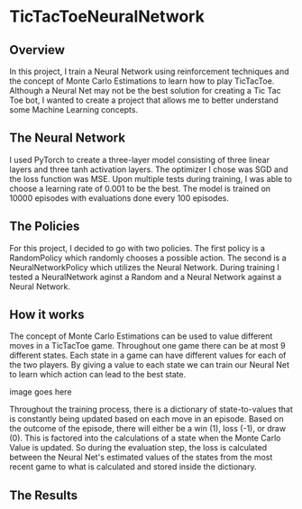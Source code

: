 # TicTacToeNeuralNetwork
## Overview 
In this project, I train a Neural Network using reinforcement techniques and the concept of Monte Carlo Estimations to learn how to play TicTacToe. Although a Neural Net may not be the best solution for creating a Tic Tac Toe bot, I wanted to create a project that allows me to better understand some Machine Learning concepts.

## The Neural Network
I used PyTorch to create a three-layer model consisting of three linear layers and three tanh activation layers. The optimizer I chose was SGD and the loss function was MSE. Upon multiple tests during training, I was able to choose a learning rate of 0.001 to be the best. The model is trained on 10000 episodes with evaluations done every 100 episodes. 

## The Policies 
For this project, I decided to go with two policies. The first policy is a RandomPolicy which randomly chooses a possible action. The second is a NeuralNetworkPolicy which utilizes the Neural Network. During training I tested a NeuralNetwork aginst a Random and a Neural Network against a Neural Network. 

## How it works
The concept of Monte Carlo Estimations can be used to value different moves in a TicTacToe game. Throughout one game there can be at most 9 different states. Each state in a game can have different values for each of the two players. By giving a value to each state we can train our Neural Net to learn which action can lead to the best state. 

image goes here

Throughout the training process, there is a dictionary of state-to-values that is constantly being updated based on each move in an episode. Based on the outcome of the episode, there will either be a win (1), loss (-1), or draw (0). This is factored into the calculations of a state when the Monte Carlo Value is updated. So during the evaluation step, the loss is calculated between the Neural Net's estimated values of the states from the most recent game to what is calculated and stored inside the dictionary. 

## The Results 


